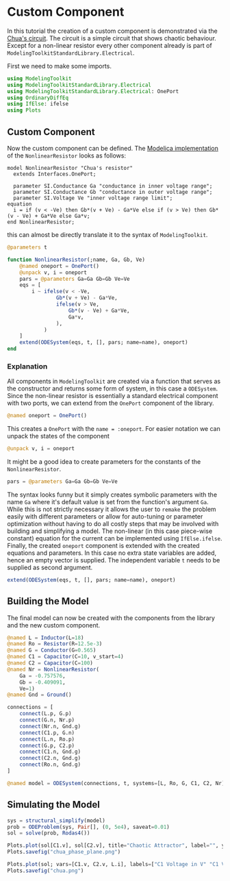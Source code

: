 # Custom Component
In this tutorial the creation of a custom component is demonstrated via the [Chua's circuit](https://en.wikipedia.org/wiki/Chua%27s_circuit).
The circuit is a simple circuit that shows chaotic behaviour. 
Except for a non-linear resistor every other component already is part of `ModelingToolkitStandardLibrary.Electrical`.

First we need to make some imports.
```julia
using ModelingToolkit
using ModelingToolkitStandardLibrary.Electrical
using ModelingToolkitStandardLibrary.Electrical: OnePort
using OrdinaryDiffEq
using IfElse: ifelse
using Plots
```
## Custom Component
Now the custom component can be defined.
The [Modelica implementation](https://www.maplesoft.com/documentation_center/online_manuals/modelica/Modelica_Electrical_Analog_Examples_Utilities.html#Modelica.Electrical.Analog.Examples.Utilities.NonlinearResistor) of the `NonlinearResistor` looks as follows:
```Modelica
model NonlinearResistor "Chua's resistor"
  extends Interfaces.OnePort;

  parameter SI.Conductance Ga "conductance in inner voltage range";
  parameter SI.Conductance Gb "conductance in outer voltage range";
  parameter SI.Voltage Ve "inner voltage range limit";
equation 
  i = if (v < -Ve) then Gb*(v + Ve) - Ga*Ve else if (v > Ve) then Gb*(v - Ve) + Ga*Ve else Ga*v;
end NonlinearResistor;
```
this can almost be directly translate it to the syntax of `ModelingToolkit`.
```julia
@parameters t

function NonlinearResistor(;name, Ga, Gb, Ve)
    @named oneport = OnePort()
    @unpack v, i = oneport
    pars = @parameters Ga=Ga Gb=Gb Ve=Ve
    eqs = [
        i ~ ifelse(v < -Ve, 
                Gb*(v + Ve) - Ga*Ve, 
                ifelse(v > Ve, 
                    Gb*(v - Ve) + Ga*Ve, 
                    Ga*v,
                ),
            )
    ]
    extend(ODESystem(eqs, t, [], pars; name=name), oneport)
end
```

### Explanation
All components in `ModelingToolkit` are created via a function that serves as the constructor and returns some form of system, in this case a `ODESystem`.
Since the non-linear resistor is essentially a standard electrical component with two ports, we can extend from the `OnePort` component of the library.
```julia
@named oneport = OnePort()
```
This creates a `OnePort` with the `name = :oneport`.
For easier notation we can unpack the states of the component
```julia
@unpack v, i = oneport
```
It might be a good idea to create parameters for the constants of the `NonlinearResistor`.
```julia
pars = @parameters Ga=Ga Gb=Gb Ve=Ve
```
The syntax looks funny but it simply creates symbolic parameters with the name `Ga` where it's default value is set from the function's argument `Ga`.
While this is not strictly necessary it allows the user to `remake` the problem easily with different parameters or allow for auto-tuning or parameter optimization without having to do all costly steps that may be involved with building and simplifying a model.
The non-linear (in this case piece-wise constant) equation for the current can be implemented using `IfElse.ifelse`.
Finally, the created `oneport` component is extended with the created equations and parameters.
In this case no extra state variables are added, hence an empty vector is supplied.
The independent variable `t` needs to be supplied as second argument.
```julia
extend(ODESystem(eqs, t, [], pars; name=name), oneport)
```

## Building the Model
The final model can now be created with the components from the library and the new custom component.
```julia
@named L = Inductor(L=18)
@named Ro = Resistor(R=12.5e-3)
@named G = Conductor(G=0.565)
@named C1 = Capacitor(C=10, v_start=4)
@named C2 = Capacitor(C=100)
@named Nr = NonlinearResistor(
    Ga = -0.757576,
    Gb = -0.409091,
    Ve=1)
@named Gnd = Ground()

connections = [
    connect(L.p, G.p)
    connect(G.n, Nr.p)
    connect(Nr.n, Gnd.g)
    connect(C1.p, G.n)
    connect(L.n, Ro.p)
    connect(G.p, C2.p)
    connect(C1.n, Gnd.g)
    connect(C2.n, Gnd.g)
    connect(Ro.n, Gnd.g)
]

@named model = ODESystem(connections, t, systems=[L, Ro, G, C1, C2, Nr])
```

## Simulating the Model
```julia
sys = structural_simplify(model)
prob = ODEProblem(sys, Pair[], (0, 5e4), saveat=0.01)
sol = solve(prob, Rodas4())

Plots.plot(sol[C1.v], sol[C2.v], title="Chaotic Attractor", label="", ylabel="C1 Voltage in V", xlabel="C2 Voltage in V")
Plots.savefig("chua_phase_plane.png")

Plots.plot(sol; vars=[C1.v, C2.v, L.i], labels=["C1 Voltage in V" "C1 Voltage in V" "Inductor Current in A"])
Plots.savefig("chua.png")
```